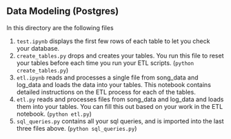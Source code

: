## Data Modeling (Postgres)
In this directory are the following files

1. `test.ipynb` displays the first few rows of each table to let you check your database.
2. `create_tables.py` drops and creates your tables. You run this file to reset your tables before each time you run your ETL scripts. (`python create_tables.py`)
3. `etl.ipynb` reads and processes a single file from song_data and log_data and loads the data into your tables. This notebook contains detailed instructions on the ETL process for each of the tables.
4. `etl.py` reads and processes files from song_data and log_data and loads them into your tables. You can fill this out based on your work in the ETL notebook. (`python etl.py`)
5. `sql_queries.py` contains all your sql queries, and is imported into the last three files above. (`python sql_queries.py`)


